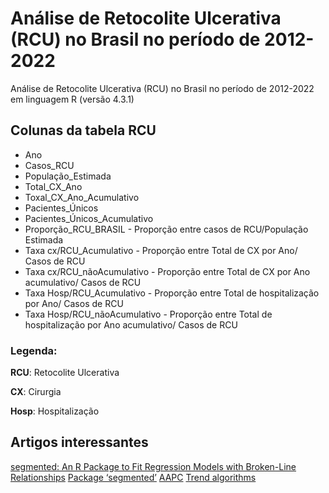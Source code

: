 # Análise de Retocolite Ulcerativa (RCU) no Brasil no período de 2012-2022

Análise de Retocolite Ulcerativa (RCU) no Brasil no período de 2012-2022 em linguagem R (versão 4.3.1)



## Colunas da tabela RCU

* Ano
* Casos_RCU
* População_Estimada
* Total_CX_Ano
* Toxal_CX_Ano_Acumulativo
* Pacientes_Únicos
* Pacientes_Únicos_Acumulativo
* Proporção_RCU_BRASIL - Proporção entre casos de RCU/População Estimada
* Taxa cx/RCU_Acumulativo - Proporção entre Total de CX por Ano/ Casos de RCU
* Taxa cx/RCU_nãoAcumulativo - Proporção entre Total de CX por Ano acumulativo/ Casos de RCU
* Taxa Hosp/RCU_Acumulativo - Proporção entre Total de hospitalização por Ano/ Casos de RCU
* Taxa Hosp/RCU_nãoAcumulativo - Proporção entre Total de hospitalização por Ano acumulativo/ Casos de RCU


### Legenda:
**RCU**: Retocolite Ulcerativa

**CX**: Cirurgia

**Hosp**: Hospitalização



## Artigos interessantes
[segmented: An R Package to Fit Regression Models with Broken-Line Relationships](https://journal.r-project.org/articles/RN-2008-004/RN-2008-004.pdf)
[Package ‘segmented’](https://cran.r-project.org/web//packages/segmented/segmented.pdf)
[AAPC](https://surveillance.cancer.gov/help/joinpoint/setting-parameters/method-and-parameters-tab/apc-aapc-tau-confidence-intervals/average-annual-percent-change-aapc#How_are_the_AAPC_Confidence_Intervals_Computed)
[Trend algorithms](https://seer.cancer.gov/seerstat/WebHelp/Trend_Algorithms.htm#:~:text=The%20percent%20change%20%28PC%29%20in%20rates%20over%20a,by%20100%20to%20convert%20it%20to%20a%20percent.)



